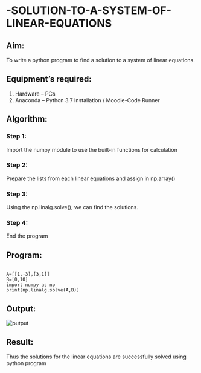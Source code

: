 # -SOLUTION-TO-A-SYSTEM-OF-LINEAR-EQUATIONS
## Aim:
To write a python program to find a solution to a system of linear equations.
## Equipment’s required:
1. 	Hardware – PCs
2. 	Anaconda – Python 3.7 Installation / Moodle-Code Runner
## Algorithm:
### Step 1: 
Import the numpy module to use the built-in functions for calculation
### Step 2: 
Prepare the lists from each linear equations and assign in np.array()
### Step 3: 
Using the np.linalg.solve(), we can find the solutions.
### Step 4: 
End the program
## Program:
```

A=[[1,-3],[3,1]]
B=[0,10]
import numpy as np
print(np.linalg.solve(A,B))
```
## Output:
![output](https://github.com/Narendran-sec/-SOLUTION-TO-A-SYSTEM-OF-LINEAR-EQUATIONS/assets/147473131/856ac57c-ed61-4c63-b6c1-08ae42e204e5)

## Result: 
Thus the solutions for the linear equations are successfully solved using python program

